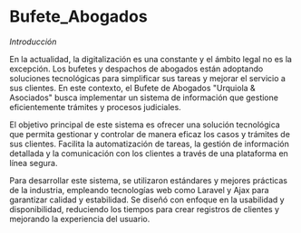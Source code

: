 # Bufete_Abogados
*Introducción*

En la actualidad, la digitalización es una constante y el ámbito legal no es la excepción. Los bufetes y despachos de abogados están adoptando soluciones tecnológicas para simplificar sus tareas y mejorar el servicio a sus clientes. En este contexto, el Bufete de Abogados "Urquiola & Asociados" busca implementar un sistema de información que gestione eficientemente trámites y procesos judiciales.

El objetivo principal de este sistema es ofrecer una solución tecnológica que permita gestionar y controlar de manera eficaz los casos y trámites de sus clientes. Facilita la automatización de tareas, la gestión de información detallada y la comunicación con los clientes a través de una plataforma en línea segura.

Para desarrollar este sistema, se utilizaron estándares y mejores prácticas de la industria, empleando tecnologías web como Laravel y Ajax para garantizar calidad y estabilidad. Se diseñó con enfoque en la usabilidad y disponibilidad, reduciendo los tiempos para crear registros de clientes y mejorando la experiencia del usuario.



